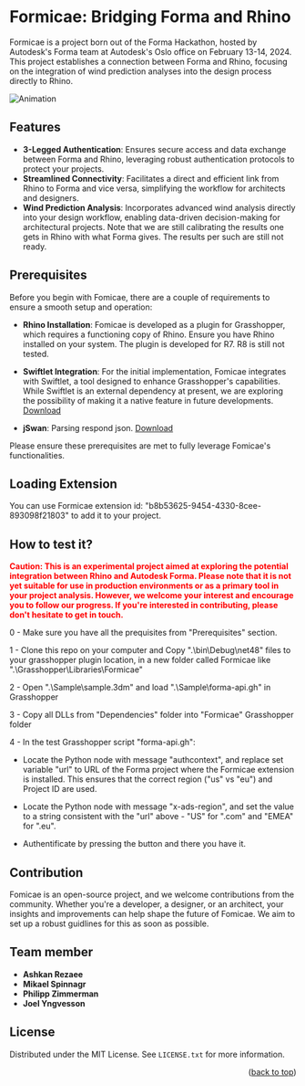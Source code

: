 # Formicae: Bridging Forma and Rhino

Formicae is a project born out of the Forma Hackathon, hosted by Autodesk's Forma team at Autodesk's Oslo office on February 13-14, 2024. This project establishes a connection between Forma and Rhino, focusing on the integration of wind prediction analyses into the design process directly to Rhino.

![Animation](https://github.com/aashkann/Formicae/assets/101568776/bb87a302-d802-4dbc-a958-b025da943739)

## Features

- **3-Legged Authentication**: Ensures secure access and data exchange between Forma and Rhino, leveraging robust authentication protocols to protect your projects.
- **Streamlined Connectivity**: Facilitates a direct and efficient link from Rhino to Forma and vice versa, simplifying the workflow for architects and designers.
- **Wind Prediction Analysis**: Incorporates advanced wind analysis directly into your design workflow, enabling data-driven decision-making for architectural projects. Note that we are still calibrating the results one gets in Rhino with what Forma gives. The results per such are still not ready. 



## Prerequisites

Before you begin with Fomicae, there are a couple of requirements to ensure a smooth setup and operation:

- **Rhino Installation**: Fomicae is developed as a plugin for Grasshopper, which requires a functioning copy of Rhino. Ensure you have Rhino installed on your system. The plugin is developed for R7. R8 is still not tested.

- **Swiftlet Integration**: For the initial implementation, Fomicae integrates with Swiftlet, a tool designed to enhance Grasshopper's capabilities. While Swiftlet is an external dependency at present, we are exploring the possibility of making it a native feature in future developments. [Download](https://www.food4rhino.com/en/app/swiftlet)

- **jSwan**: Parsing respond json. [Download](https://www.food4rhino.com/en/app/jswan)

Please ensure these prerequisites are met to fully leverage Fomicae's functionalities.


## Loading Extension

You can use Formicae extension id: "b8b53625-9454-4330-8cee-893098f21803" to add it to your project.

## How to test it?
<span style="color:red;"><strong>Caution: This is an experimental project aimed at exploring the potential integration between Rhino and Autodesk Forma. Please note that it is not yet suitable for use in production environments or as a primary tool in your project analysis. However, we welcome your interest and encourage you to follow our progress. If you're interested in contributing, please don't hesitate to get in touch.</strong></span>

0 - Make sure you have all the prequisites from "Prerequisites" section.

1 - Clone this repo on your computer and Copy ".\bin\Debug\net48" files to your grasshopper plugin location, in a new folder called Formicae like ".\Grasshopper\Libraries\Formicae"

2 - Open ".\Sample\sample.3dm" and load ".\Sample\forma-api.gh" in Grasshopper

3 - Copy all DLLs from "Dependencies" folder into "Formicae" Grasshopper folder 

4 - In the test Grasshopper script "forma-api.gh":

- Locate the Python node with message "authcontext", and replace set variable "url" to URL of the Forma project where the Formicae extension is installed. This ensures that the correct region ("us" vs "eu") and Project ID are used.
	
- Locate the Python node with message "x-ads-region", and set the value to a string consistent with the "url" above - "US" for ".com" and "EMEA" for ".eu".

- Authentificate by pressing the button and there you have it.


## Contribution

Fomicae is an open-source project, and we welcome contributions from the community. Whether you're a developer, a designer, or an architect, your insights and improvements can help shape the future of Fomicae. We aim to set up a robust guidlines for this as soon as possible.

## Team member
- **Ashkan Rezaee**
- **Mikael Spinnagr**
- **Philipp Zimmerman**
- **Joel Yngvesson**

<!-- LICENSE -->
## License

Distributed under the MIT License. See `LICENSE.txt` for more information.

<p align="right">(<a href="#readme-top">back to top</a>)</p>

